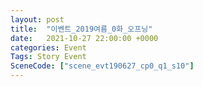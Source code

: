 ```yaml
---
layout: post
title:  "이벤트_2019여름_0화_오프닝"
date:   2021-10-27 22:00:00 +0000
categories: Event
Tags: Story Event
SceneCode: ["scene_evt190627_cp0_q1_s10"]
---
```

